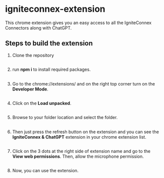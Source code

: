 # igniteconnex-extension

This chrome extension gives you an easy access to all the IgniteConnex Connectors along with ChatGPT.

## Steps to build the extension

1. Clone the repository
##
2. run **npm i** to install required packages.
##
3. Go to the chrome://extensions/ and on the right top corner turn on the **Developer Mode**.
##
4. Click on the **Load unpacked**.
##
5. Browse to your folder location and select the folder.
##
6. Then just press the refresh button on the extension and you can see the **IgniteConnex & ChatGPT** extension in your chrome extension list.
##
7. Click on the 3 dots at the right side of extension name and go to the **View web permissions**. Then, allow the microphone permission.
##
8. Now, you can use the extension.
